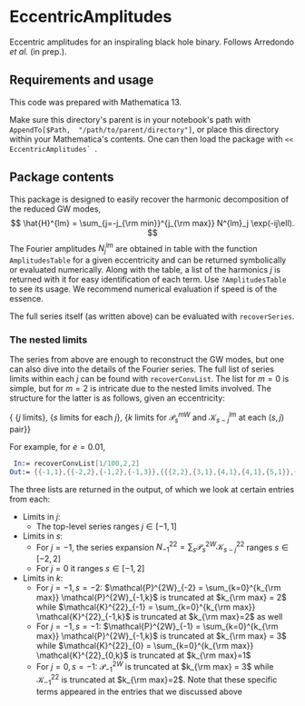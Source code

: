 # EccentricAmplitudes
Eccentric amplitudes for an inspiraling black hole binary.
Follows Arredondo _et al._ (in prep.).

## Requirements and usage
This code was prepared with Mathematica 13.

Make sure this directory's parent is in your notebook's path with ```AppendTo[$Path, 
  "/path/to/parent/directory"]```, or place this directory
  within your Mathematica's contents.
One can then load the package with ```<< EccentricAmplitudes` ```.

## Package contents
This package is designed to easily recover the harmonic decomposition of the reduced GW modes,
$$
\hat{H}^{lm} = \sum_{j=-j_{\rm min}}^{j_{\rm max}} N^{lm}_j \exp(-ij\ell).
$$
The Fourier amplitudes $N^{lm}_j$ are obtained in table with the function `AmplitudesTable` for a given eccentricity and can be returned symbolically or evaluated numerically.
Along with the table, a list of the harmonics $j$ is returned with it for easy identification of each term.
Use `?AmplitudesTable` to see its usage.
We recommend numerical evaluation if speed is of the essence.

The full series itself (as written above) can be evaluated with `recoverSeries`.

### The nested limits
The series from above are enough to reconstruct the GW modes, but one can also dive into the details of the Fourier series.
The full list of series limits within each $j$ can be found with `recoverConvList`.
The list for $m=0$ is simple, but for $m=2$ is intricate due to the nested limits involved.
The structure for the latter is as follows, given an eccentricity:

{ {$j$ limits}, {$s$ limits for each $j$}, {$k$ limits for $\mathcal{P}^{mW}_s$ and $\mathcal{K}^{lm}_{s-j}$ at each $(s,j)$ pair}}

For example, for $e=0.01$,

```mathematica
 In:= recoverConvList[1/100,2,2]
Out:= {{-1,1},{{-2,2},{-1,2},{-1,3}},{{{2,2},{3,1},{4,1},{4,1},{5,1}},{{3,2},{4,1},{4,1},{5,1}},{{3,2},{4,2},{4,1},{5,1},{6,1}}}}
```
The three lists are returned in the output, of which we look at certain entries from each:
- Limits in $j$:
    - The top-level series ranges $j \in [-1,1]$
- Limits in $s$:
    - For $j=-1$, the series expansion $N^{22}_{-1} = \sum_s \mathcal{P}^{2W}_s \mathcal{K}^{22}_{s-j}$ ranges $s \in [-2,2]$
    - For $j=0$ it ranges $s \in [-1,2]$
- Limits in $k$:
    - For $j=-1,s=-2$: $\mathcal{P}^{2W}_{-2} = \sum_{k=0}^{k_{\rm max}} \mathcal{P}^{2W}_{-1,k}$ is truncated at $k_{\rm max} = 2$ while $\mathcal{K}^{22}_{-1} = \sum_{k=0}^{k_{\rm max}} \mathcal{K}^{22}_{-1,k}$ is truncated at $k_{\rm max}=2$ as well
    - For $j=-1,s=-1$: $\mathcal{P}^{2W}_{-1} = \sum_{k=0}^{k_{\rm max}} \mathcal{P}^{2W}_{-1,k}$ is truncated at $k_{\rm max} = 3$ while $\mathcal{K}^{22}_{0} = \sum_{k=0}^{k_{\rm max}} \mathcal{K}^{22}_{0,k}$ is truncated at $k_{\rm max}=1$
    - For $j=0,s=-1$: $\mathcal{P}^{2W}_{-1}$ is truncated at $k_{\rm max} = 3$ while $\mathcal{K}^{22}_{-1}$ is truncated at $k_{\rm max}=2$. Note that these specific terms appeared in the entries that we discussed above

